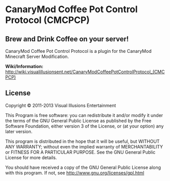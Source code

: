 CanaryMod Coffee Pot Control Protocol (CMCPCP)
====================

Brew and Drink Coffee on your server!
---------

CanaryMod Coffee Pot Control Protocol is a plugin for the CanaryMod Minecraft Server Modification.

<b>Wiki/Information:</b> http://wiki.visualillusionsent.net/CanaryModCoffeePotControlProtocol_(CMCPCP)

License
---------

Copyright &copy; 2011-2013 Visual Illusions Entertainment
  
This Program is free software: you can redistribute it and/or modify
it under the terms of the GNU General Public License as published by
the Free Software Foundation, either version 3 of the License, or
(at your option) any later version.

This program is distributed in the hope that it will be useful,
but WITHOUT ANY WARRANTY; without even the implied warranty of
MERCHANTABILITY or FITNESS FOR A PARTICULAR PURPOSE.  See the
GNU General Public License for more details.

You should have received a copy of the GNU General Public License
along with this program.  If not, see http://www.gnu.org/licenses/gpl.html
